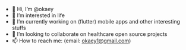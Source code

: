 - 👋 Hi, I’m @okaey
- 👀 I’m interested in life
- 🌱 I’m currently working on (flutter) mobile apps and other interesting stuffs
- 💞️ I’m looking to collaborate on healthcare open source projects
- 📫 How to reach me: (email: okaey1@gmail.com)

<!---
okaey/okaey is a ✨ special ✨ repository because its `README.md` (this file) appears on your GitHub profile.
You can click the Preview link to take a look at your changes.
--->
